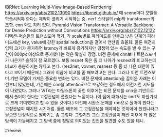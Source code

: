 IBRNet: Learning Multi-View Image-Based Rendering
https://arxiv.org/abs/2102.13090 https://ibrnet.github.io/ 매 scene마다 모델을 학습시켜야 한다는 제약이 풀리기 시작하는 중. nerf 스타일의 mlp와 transformer의 조합. cnn 와도 자리 없다.
Pyramid Vision Transformer: A Versatile Backbone for Dense Prediction without Convolutions
https://arxiv.org/abs/2102.12122
디텍션-퍼슨들의 트랜스포머 깎기. 각 scale별로 피라미드를 만들고 낮은 단계의 피라미드에선 key, value에 강한 spatial reduction을 걸어서 연산을 효율화. 물론 여전히 입력 크기가 증가하면 latency가 빠르게 증가하지만 경쟁력 있는 속도를 낼 수 있는 구간이 800px 이상으로 증가했다는 것은 확실히 장점.
비전 문제에 cnn보다 트랜스포머가 나은가? 솔직히 잘 모르겠다. 보통 resnet 혹은 좀 더 나아가 resnext와 비교하는데 비교가 충분하지는 않다고 본다. (res2net, vovnet, resnest 등 좀 더 나은 대안이 있다고 보이기 때문에.) 그래서 이참에 비교를 좀 해보려고는 한다.
그러나 이런 트랜스포머 기반 모델이 가져온 중요한 변화는 있다. 비전 문제에 attention을 끌어온 사례는 이전부터 많았는데, 기존에는 cnn을 attention으로 보강하는 정도에서 이런저런 시도들이 나왔었다. 그러나 ViT라는 마일스톤이 꽂힌 이후에는 비전 문제를 cnn을 기반으로 해서 풀어야 한다는 고정관념이 풀렸다는 느낌이다. (이 점에 대해서는 nerf도 마찬가지로 크게 기여했다고 할 수 있을 것이다.) 이전에 시퀀스 문제를 rnn으로 풀어야 한다는 고정관념이 깨지던 시기처럼.
물론 애초에 그 고정관념을 깨야하는 것이어야 했었냐라고 물으면 단정적으로 말하기는 좀 그렇다. 그렇지만 그런 고정관념이 깨진 이후에 더 많은 탐색이 가능해지고 그 탐색 중에 정말로 의미있는 진전을 발견할 수도 있을 테니.

#review